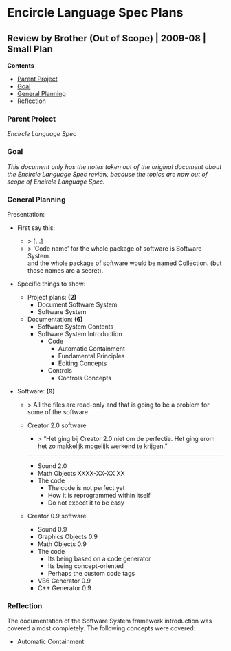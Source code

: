 ﻿Encircle Language Spec Plans
============================

Review by Brother (Out of Scope) | 2009-08 | Small Plan
-------------------------------------------------------

__Contents__

- [Parent Project](#parent-project)
- [Goal](#goal)
- [General Planning](#general-planning)
- [Reflection](#reflection)

### Parent Project

*Encircle Language Spec*

### Goal

*This document only has the notes taken out of the original document about the Encircle Language Spec review, because the topics are now out of scope of Encircle Language Spec.* 

### General Planning

Presentation:

- First say this:
    - \> [...]   
    - \> ‘Code name’ for the whole package of software is Software System.  
    and the whole package of software would be named Collection. (but those names are a secret).

- Specific things to show:
    - Project plans: __(2)__
        - Document Software System
        - Software System
    - Documentation: __(6)__
        - Software System Contents
        - Software System Introduction
            - Code
                - Automatic Containment
                - Fundamental Principles
                - Editing Concepts
            - Controls
                - Controls Concepts

- Software: __(9)__
    - \> All the files are read-only and that is going to be a problem for some of the software.
    - Creator 2.0 software
        - \> “Het ging bij Creator 2.0 niet om de perfectie. Het ging erom het zo makkelijk mogelijk werkend te krijgen.”
        -----
        - Sound 2.0
        - Math Objects XXXX-XX-XX XX
        - The code
            - The code is not perfect yet
            - How it is reprogrammed within itself
            - Do not expect it to be easy

    - Creator 0.9 software
        - Sound 0.9
        - Graphics Objects 0.9
        - Math Objects 0.9
        - The code
            - Its being based on a code generator
            - Its being concept-oriented
            - Perhaps the custom code tags
        - VB6 Generator 0.9
        - C++ Generator 0.9

### Reflection

The documentation of the Software System framework introduction was covered almost completely.
The following concepts were covered:

- Automatic Containment